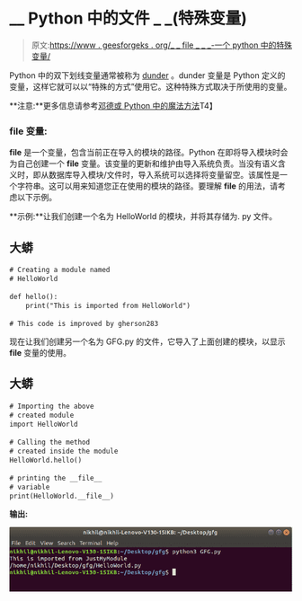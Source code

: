 # __ Python 中的文件 _ _(特殊变量)

> 原文:[https://www . geesforgeks . org/_ _ file _ _ _-一个 python 中的特殊变量/](https://www.geeksforgeeks.org/__file__-a-special-variable-in-python/)

Python 中的双下划线变量通常被称为 [dunder](https://www.geeksforgeeks.org/dunder-magic-methods-python/) 。dunder 变量是 Python 定义的变量，这样它就可以以“特殊的方式”使用它。这种特殊方式取决于所使用的变量。

**注意:**更多信息请参考[邓德或 Python 中的魔法方法](https://www.geeksforgeeks.org/dunder-magic-methods-python/)T4】

### __file__ 变量:

**__file__** 是一个变量，包含当前正在导入的模块的路径。Python 在即将导入模块时会为自己创建一个 __file__ 变量。该变量的更新和维护由导入系统负责。当没有语义含义时，即从数据库导入模块/文件时，导入系统可以选择将变量留空。该属性是一个字符串。这可以用来知道您正在使用的模块的路径。要理解 __file__ 的用法，请考虑以下示例。

**示例:**让我们创建一个名为 HelloWorld 的模块，并将其存储为. py 文件。

## 大蟒

```
# Creating a module named
# HelloWorld

def hello():
    print("This is imported from HelloWorld")

# This code is improved by gherson283
```

现在让我们创建另一个名为 GFG.py 的文件，它导入了上面创建的模块，以显示 __file__ 变量的使用。

## 大蟒

```
# Importing the above
# created module
import HelloWorld

# Calling the method
# created inside the module
HelloWorld.hello()

# printing the __file__
# variable
print(HelloWorld.__file__)
```

**输出:**

![file__-python](img/b86b703e088af25faa4354442e0e2b17.png)